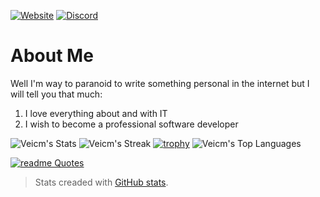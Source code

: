 [![Website](https://img.shields.io/website?url=https%3A%2F%2FVeicm.github.io%2FMy_Website&up_message=up%20and%20running&up_color=%2300ff00&down_message=down&down_color=%23ff0000&style=plastic&logo=wolframlanguage&label=My%20Website)](https://veicm.github.io/My_Website)
[![Discord](https://img.shields.io/discord/1328775976632717322?style=plastic&logo=discord&label=Discord&color=%235865F2)
](https://discord.gg/2EVDtVZbPY)
# About Me

Well I'm way to paranoid to write something personal in the internet but I will tell you that much:
1. I love everything about and with IT
2. I wish to become a professional software developer

![Veicm's Stats](https://github-readme-stats.vercel.app/api?username=Veicm&theme=react&show_icons=true&hide_border=true&count_private=false)
![Veicm's Streak](https://github-readme-streak-stats.herokuapp.com/?user=Veicm&theme=react&hide_border=true)
[![trophy](https://github-profile-trophy.vercel.app/?username=veicm&theme=algolia)](https://github.com/ryo-ma/github-profile-trophy)
![Veicm's Top Languages](https://github-readme-stats.vercel.app/api/top-langs/?username=Veicm&theme=react&show_icons=true&hide_border=true&layout=compact)


[![readme Quotes](https://quotes-github-readme.vercel.app/api?theme=algolia&?type=horizontal)](https://github.com/piyushsuthar/github-readme-quotes)

>Stats creaded with [GitHub stats](https://gh-stats-gen.vercel.app/).
